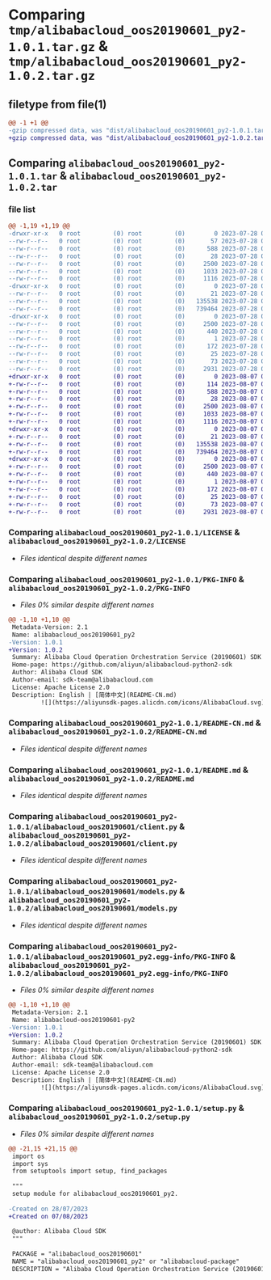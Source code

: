 # Comparing `tmp/alibabacloud_oos20190601_py2-1.0.1.tar.gz` & `tmp/alibabacloud_oos20190601_py2-1.0.2.tar.gz`

## filetype from file(1)

```diff
@@ -1 +1 @@
-gzip compressed data, was "dist/alibabacloud_oos20190601_py2-1.0.1.tar", last modified: Fri Jul 28 03:47:56 2023, max compression
+gzip compressed data, was "dist/alibabacloud_oos20190601_py2-1.0.2.tar", last modified: Mon Aug  7 07:36:32 2023, max compression
```

## Comparing `alibabacloud_oos20190601_py2-1.0.1.tar` & `alibabacloud_oos20190601_py2-1.0.2.tar`

### file list

```diff
@@ -1,19 +1,19 @@
-drwxr-xr-x   0 root         (0) root         (0)        0 2023-07-28 03:47:56.000000 alibabacloud_oos20190601_py2-1.0.1/
--rw-r--r--   0 root         (0) root         (0)       57 2023-07-28 03:47:55.000000 alibabacloud_oos20190601_py2-1.0.1/ChangeLog.md
--rw-r--r--   0 root         (0) root         (0)      588 2023-07-28 03:47:55.000000 alibabacloud_oos20190601_py2-1.0.1/LICENSE
--rw-r--r--   0 root         (0) root         (0)       28 2023-07-28 03:47:55.000000 alibabacloud_oos20190601_py2-1.0.1/MANIFEST.in
--rw-r--r--   0 root         (0) root         (0)     2500 2023-07-28 03:47:56.000000 alibabacloud_oos20190601_py2-1.0.1/PKG-INFO
--rw-r--r--   0 root         (0) root         (0)     1033 2023-07-28 03:47:55.000000 alibabacloud_oos20190601_py2-1.0.1/README-CN.md
--rw-r--r--   0 root         (0) root         (0)     1116 2023-07-28 03:47:55.000000 alibabacloud_oos20190601_py2-1.0.1/README.md
-drwxr-xr-x   0 root         (0) root         (0)        0 2023-07-28 03:47:56.000000 alibabacloud_oos20190601_py2-1.0.1/alibabacloud_oos20190601/
--rw-r--r--   0 root         (0) root         (0)       21 2023-07-28 03:47:55.000000 alibabacloud_oos20190601_py2-1.0.1/alibabacloud_oos20190601/__init__.py
--rw-r--r--   0 root         (0) root         (0)   135538 2023-07-28 03:47:55.000000 alibabacloud_oos20190601_py2-1.0.1/alibabacloud_oos20190601/client.py
--rw-r--r--   0 root         (0) root         (0)   739464 2023-07-28 03:47:55.000000 alibabacloud_oos20190601_py2-1.0.1/alibabacloud_oos20190601/models.py
-drwxr-xr-x   0 root         (0) root         (0)        0 2023-07-28 03:47:56.000000 alibabacloud_oos20190601_py2-1.0.1/alibabacloud_oos20190601_py2.egg-info/
--rw-r--r--   0 root         (0) root         (0)     2500 2023-07-28 03:47:56.000000 alibabacloud_oos20190601_py2-1.0.1/alibabacloud_oos20190601_py2.egg-info/PKG-INFO
--rw-r--r--   0 root         (0) root         (0)      440 2023-07-28 03:47:56.000000 alibabacloud_oos20190601_py2-1.0.1/alibabacloud_oos20190601_py2.egg-info/SOURCES.txt
--rw-r--r--   0 root         (0) root         (0)        1 2023-07-28 03:47:56.000000 alibabacloud_oos20190601_py2-1.0.1/alibabacloud_oos20190601_py2.egg-info/dependency_links.txt
--rw-r--r--   0 root         (0) root         (0)      172 2023-07-28 03:47:56.000000 alibabacloud_oos20190601_py2-1.0.1/alibabacloud_oos20190601_py2.egg-info/requires.txt
--rw-r--r--   0 root         (0) root         (0)       25 2023-07-28 03:47:56.000000 alibabacloud_oos20190601_py2-1.0.1/alibabacloud_oos20190601_py2.egg-info/top_level.txt
--rw-r--r--   0 root         (0) root         (0)       73 2023-07-28 03:47:56.000000 alibabacloud_oos20190601_py2-1.0.1/setup.cfg
--rw-r--r--   0 root         (0) root         (0)     2931 2023-07-28 03:47:55.000000 alibabacloud_oos20190601_py2-1.0.1/setup.py
+drwxr-xr-x   0 root         (0) root         (0)        0 2023-08-07 07:36:32.000000 alibabacloud_oos20190601_py2-1.0.2/
+-rw-r--r--   0 root         (0) root         (0)      114 2023-08-07 07:36:31.000000 alibabacloud_oos20190601_py2-1.0.2/ChangeLog.md
+-rw-r--r--   0 root         (0) root         (0)      588 2023-08-07 07:36:31.000000 alibabacloud_oos20190601_py2-1.0.2/LICENSE
+-rw-r--r--   0 root         (0) root         (0)       28 2023-08-07 07:36:31.000000 alibabacloud_oos20190601_py2-1.0.2/MANIFEST.in
+-rw-r--r--   0 root         (0) root         (0)     2500 2023-08-07 07:36:32.000000 alibabacloud_oos20190601_py2-1.0.2/PKG-INFO
+-rw-r--r--   0 root         (0) root         (0)     1033 2023-08-07 07:36:31.000000 alibabacloud_oos20190601_py2-1.0.2/README-CN.md
+-rw-r--r--   0 root         (0) root         (0)     1116 2023-08-07 07:36:31.000000 alibabacloud_oos20190601_py2-1.0.2/README.md
+drwxr-xr-x   0 root         (0) root         (0)        0 2023-08-07 07:36:32.000000 alibabacloud_oos20190601_py2-1.0.2/alibabacloud_oos20190601/
+-rw-r--r--   0 root         (0) root         (0)       21 2023-08-07 07:36:31.000000 alibabacloud_oos20190601_py2-1.0.2/alibabacloud_oos20190601/__init__.py
+-rw-r--r--   0 root         (0) root         (0)   135538 2023-08-07 07:36:31.000000 alibabacloud_oos20190601_py2-1.0.2/alibabacloud_oos20190601/client.py
+-rw-r--r--   0 root         (0) root         (0)   739464 2023-08-07 07:36:31.000000 alibabacloud_oos20190601_py2-1.0.2/alibabacloud_oos20190601/models.py
+drwxr-xr-x   0 root         (0) root         (0)        0 2023-08-07 07:36:32.000000 alibabacloud_oos20190601_py2-1.0.2/alibabacloud_oos20190601_py2.egg-info/
+-rw-r--r--   0 root         (0) root         (0)     2500 2023-08-07 07:36:31.000000 alibabacloud_oos20190601_py2-1.0.2/alibabacloud_oos20190601_py2.egg-info/PKG-INFO
+-rw-r--r--   0 root         (0) root         (0)      440 2023-08-07 07:36:31.000000 alibabacloud_oos20190601_py2-1.0.2/alibabacloud_oos20190601_py2.egg-info/SOURCES.txt
+-rw-r--r--   0 root         (0) root         (0)        1 2023-08-07 07:36:31.000000 alibabacloud_oos20190601_py2-1.0.2/alibabacloud_oos20190601_py2.egg-info/dependency_links.txt
+-rw-r--r--   0 root         (0) root         (0)      172 2023-08-07 07:36:31.000000 alibabacloud_oos20190601_py2-1.0.2/alibabacloud_oos20190601_py2.egg-info/requires.txt
+-rw-r--r--   0 root         (0) root         (0)       25 2023-08-07 07:36:31.000000 alibabacloud_oos20190601_py2-1.0.2/alibabacloud_oos20190601_py2.egg-info/top_level.txt
+-rw-r--r--   0 root         (0) root         (0)       73 2023-08-07 07:36:32.000000 alibabacloud_oos20190601_py2-1.0.2/setup.cfg
+-rw-r--r--   0 root         (0) root         (0)     2931 2023-08-07 07:36:31.000000 alibabacloud_oos20190601_py2-1.0.2/setup.py
```

### Comparing `alibabacloud_oos20190601_py2-1.0.1/LICENSE` & `alibabacloud_oos20190601_py2-1.0.2/LICENSE`

 * *Files identical despite different names*

### Comparing `alibabacloud_oos20190601_py2-1.0.1/PKG-INFO` & `alibabacloud_oos20190601_py2-1.0.2/PKG-INFO`

 * *Files 0% similar despite different names*

```diff
@@ -1,10 +1,10 @@
 Metadata-Version: 2.1
 Name: alibabacloud_oos20190601_py2
-Version: 1.0.1
+Version: 1.0.2
 Summary: Alibaba Cloud Operation Orchestration Service (20190601) SDK Library for Python2
 Home-page: https://github.com/aliyun/alibabacloud-python2-sdk
 Author: Alibaba Cloud SDK
 Author-email: sdk-team@alibabacloud.com
 License: Apache License 2.0
 Description: English | [简体中文](README-CN.md)
         ![](https://aliyunsdk-pages.alicdn.com/icons/AlibabaCloud.svg)
```

### Comparing `alibabacloud_oos20190601_py2-1.0.1/README-CN.md` & `alibabacloud_oos20190601_py2-1.0.2/README-CN.md`

 * *Files identical despite different names*

### Comparing `alibabacloud_oos20190601_py2-1.0.1/README.md` & `alibabacloud_oos20190601_py2-1.0.2/README.md`

 * *Files identical despite different names*

### Comparing `alibabacloud_oos20190601_py2-1.0.1/alibabacloud_oos20190601/client.py` & `alibabacloud_oos20190601_py2-1.0.2/alibabacloud_oos20190601/client.py`

 * *Files identical despite different names*

### Comparing `alibabacloud_oos20190601_py2-1.0.1/alibabacloud_oos20190601/models.py` & `alibabacloud_oos20190601_py2-1.0.2/alibabacloud_oos20190601/models.py`

 * *Files identical despite different names*

### Comparing `alibabacloud_oos20190601_py2-1.0.1/alibabacloud_oos20190601_py2.egg-info/PKG-INFO` & `alibabacloud_oos20190601_py2-1.0.2/alibabacloud_oos20190601_py2.egg-info/PKG-INFO`

 * *Files 0% similar despite different names*

```diff
@@ -1,10 +1,10 @@
 Metadata-Version: 2.1
 Name: alibabacloud-oos20190601-py2
-Version: 1.0.1
+Version: 1.0.2
 Summary: Alibaba Cloud Operation Orchestration Service (20190601) SDK Library for Python2
 Home-page: https://github.com/aliyun/alibabacloud-python2-sdk
 Author: Alibaba Cloud SDK
 Author-email: sdk-team@alibabacloud.com
 License: Apache License 2.0
 Description: English | [简体中文](README-CN.md)
         ![](https://aliyunsdk-pages.alicdn.com/icons/AlibabaCloud.svg)
```

### Comparing `alibabacloud_oos20190601_py2-1.0.1/setup.py` & `alibabacloud_oos20190601_py2-1.0.2/setup.py`

 * *Files 0% similar despite different names*

```diff
@@ -21,15 +21,15 @@
 import os
 import sys
 from setuptools import setup, find_packages
 
 """
 setup module for alibabacloud_oos20190601_py2.
 
-Created on 28/07/2023
+Created on 07/08/2023
 
 @author: Alibaba Cloud SDK
 """
 
 PACKAGE = "alibabacloud_oos20190601"
 NAME = "alibabacloud_oos20190601_py2" or "alibabacloud-package"
 DESCRIPTION = "Alibaba Cloud Operation Orchestration Service (20190601) SDK Library for Python2"
```

